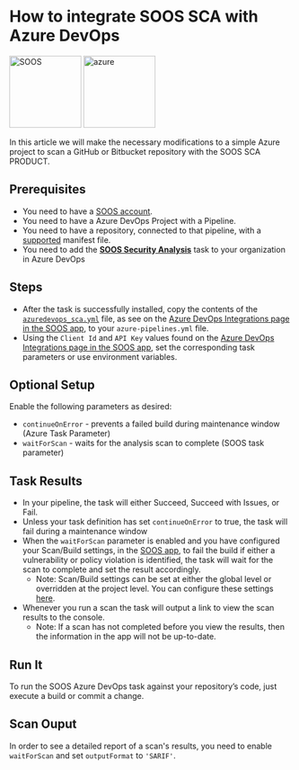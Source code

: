 # How to integrate SOOS SCA with Azure DevOps
<div>
<img src="../assets/img/SOOS-Icon.png" alt="SOOS" width="128" height="128">
<img src="../assets/img/azure.png" alt="azure" width="128" height="128">
</div>

In this article we will make the necessary modifications to a simple Azure project to scan a GitHub or Bitbucket repository with the SOOS SCA PRODUCT.

## Prerequisites
- You need to have a [SOOS account](https://app.soos.io/register).
- You need to have a Azure DevOps Project with a Pipeline.
- You need to have a repository, connected to that pipeline, with a [supported](https://kb.soos.io/help/soos-languages-supported) manifest file.
- You need to add the [**SOOS Security Analysis**](https://marketplace.visualstudio.com/items?itemName=SOOS.SOOS-Security-Analysis) task to your organization in Azure DevOps

## Steps
- After the task is successfully installed, copy the contents of the [`azuredevops_sca.yml`](https://gist.github.com/soostech/983b3756ea3f6e3631d89c97604bd969) file, as see on the [Azure DevOps Integrations page in the SOOS app](https://app.soos.io/integrate/sca?id=azure-devops), to your `azure-pipelines.yml` file.
- Using the `Client Id` and `API Key` values found on the [Azure DevOps Integrations page in the SOOS app](https://app.soos.io/integrate/sca?id=azure-devops), set the corresponding task parameters or use environment variables.

## Optional Setup
Enable the following parameters as desired:
- `continueOnError` - prevents a failed build during maintenance window (Azure Task Parameter)
- `waitForScan` - waits for the analysis scan to complete (SOOS task parameter)

## Task Results
- In your pipeline, the task will either Succeed, Succeed with Issues, or Fail.
- Unless your task definition has set `continueOnError` to true, the task will fail during a maintenance window
- When the `waitForScan` parameter is enabled and you have configured your Scan/Build settings, in the [SOOS app](https://app.soos.io/settings/global), to fail the build if either a vulnerability or policy violation is identified, the task will wait for the scan to complete and set the result accordingly.
  - Note: Scan/Build settings can be set at either the global level or overridden at the project level. You can configure these settings [here](https://app.soos.io/settings/global).
- Whenever you run a scan the task will output a link to view the scan results to the console.
  - Note: If a scan has not completed before you view the results, then the information in the app will not be up-to-date.

## Run It
To run the SOOS Azure DevOps task against your repository’s code, just execute a build or commit a change.

## Scan Ouput
In order to see a detailed report of a scan's results, you need to enable `waitForScan` and set `outputFormat` to `'SARIF'`.
